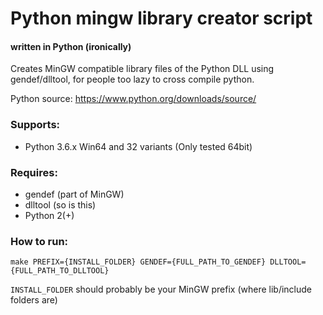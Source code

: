 # Python mingw library creator script
#### written in Python (ironically)

Creates MinGW compatible library files of the Python DLL using gendef/dlltool, for people too lazy to cross compile python.

Python source: https://www.python.org/downloads/source/

### Supports:
 - Python 3.6.x Win64 and 32 variants (Only tested 64bit)

### Requires: 
 - gendef (part of MinGW)
 - dlltool (so is this)
 - Python 2(+)

### How to run:

    make PREFIX={INSTALL_FOLDER} GENDEF={FULL_PATH_TO_GENDEF} DLLTOOL={FULL_PATH_TO_DLLTOOL}
	
`INSTALL_FOLDER` should probably be your MinGW prefix (where lib/include folders are)
